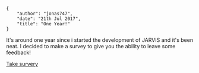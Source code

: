     {
        "author": "jonas747",
        "date": "21th Jul 2017",
        "title": "One Year!"
    }

It's around one year since i started the development of JARVIS and it's been neat. I decided to make a survey to give you the ability to leave some feedback!

[Take survery](https://docs.google.com/forms/d/e/1FAIpQLSf6BYGCJBC05bYH4e7s3YARDbm1Xfr4or2ll5anwXjMkWQjog/viewform?usp=sf_link)
